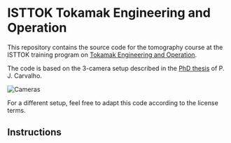 # ISTTOK Tokamak Engineering and Operation

This repository contains the source code for the tomography course at the ISTTOK training program on [Tokamak Engineering and Operation](https://isttok.tecnico.ulisboa.pt/~isttok.daemon/index.php?title=Training).

The code is based on the 3-camera setup described in the [PhD thesis](http://bibliotecas.utl.pt/cgi-bin/koha/opac-detail.pl?biblionumber=428085) of P. J. Carvalho.

![Cameras](https://raw.githubusercontent.com/diogoff/isttok-tomography/master/images/fig3.2.png)

For a different setup, feel free to adapt this code according to the license terms.

## Instructions
